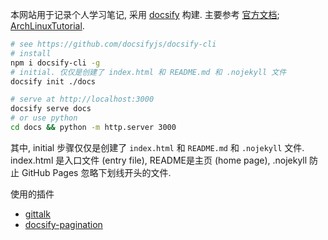本网站用于记录个人学习笔记, 采用 [docsify](https://github.com/docsifyjs/docsify) 构建. 主要参考 [官方文档](https://docsify.js.org/#/); [ArchLinuxTutorial](https://github.com/ArchLinuxStudio/ArchLinuxTutorial). 

```sh
# see https://github.com/docsifyjs/docsify-cli
# install
npm i docsify-cli -g
# initial. 仅仅是创建了 index.html 和 README.md 和 .nojekyll 文件
docsify init ./docs

# serve at http://localhost:3000
docsify serve docs
# or use python 
cd docs && python -m http.server 3000
```

其中, initial 步骤仅仅是创建了 `index.html` 和 `README.md` 和 `.nojekyll` 文件. index.html 是入口文件 (entry file), README是主页 (home page), .nojekyll 防止 GitHub Pages 忽略下划线开头的文件. 

使用的插件

- [gittalk](https://github.com/gitalk/gitalk)
- [docsify-pagination](https://github.com/imyelo/docsify-pagination)